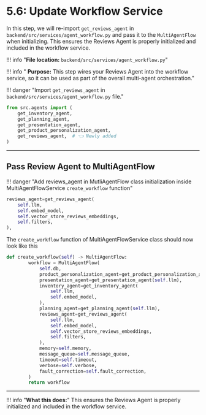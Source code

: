 # 5.6: Update Workflow Service

In this step, we will re-import `get_reviews_agent` in `backend/src/services/agent_workflow.py` and pass it to the `MultiAgentFlow` when initializing. This ensures the Reviews Agent is properly initialized and included in the workflow service.

!!! info "**File location:** `backend/src/services/agent_workflow.py`"

!!! info " **Purpose:** This step wires your Reviews Agent into the workflow service, so it can be used as part of the overall multi-agent orchestration."

!!! danger "Import `get_reviews_agent` in `backend/src/services/agent_workflow.py` file."

```python
from src.agents import (
    get_inventory_agent,
    get_planning_agent,
    get_presentation_agent,
    get_product_personalization_agent,
    get_reviews_agent,  # 👈 Newly added
)
```

---

## Pass Review Agent to MultiAgentFlow

!!! danger "Add reviews_agent in MutliAgentFlow class initialization inside MultiAgentFlowService `create_workflow` function"

```python
reviews_agent=get_reviews_agent(
    self.llm,
    self.embed_model,
    self.vector_store_reviews_embeddings,
    self.filters,
),
```

The `create_workflow` function of MultiAgentFlowService class should now look like this

```python
def create_workflow(self) -> MultiAgentFlow:
        workflow = MultiAgentFlow(
            self.db,
            product_personalization_agent=get_product_personalization_agent(self.llm),
            presentation_agent=get_presentation_agent(self.llm),
            inventory_agent=get_inventory_agent(
                self.llm,
                self.embed_model,
            ),
            planning_agent=get_planning_agent(self.llm),
            reviews_agent=get_reviews_agent(
                self.llm,
                self.embed_model,
                self.vector_store_reviews_embeddings,
                self.filters,
            ),
            memory=self.memory,
            message_queue=self.message_queue,
            timeout=self.timeout,
            verbose=self.verbose,
            fault_correction=self.fault_correction,
        )
        return workflow
```


---

!!! info "**What this does:**"
    This ensures the Reviews Agent is properly initialized and included in the workflow service.
